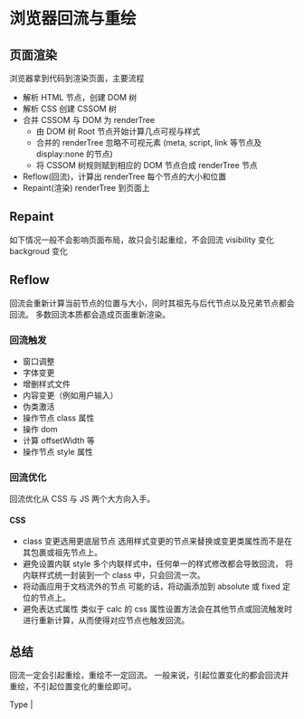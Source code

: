 # 浏览器回流与重绘

<!-- @import "[TOC]" {cmd="toc" depthFrom=1 depthTo=6 orderedList=false} -->

## 页面渲染

浏览器拿到代码到渲染页面，主要流程

- 解析 HTML 节点，创建 DOM 树
- 解析 CSS 创建 CSSOM 树
- 合并 CSSOM 与 DOM 为 renderTree
  - 由 DOM 树 Root 节点开始计算几点可视与样式
  - 合并的 renderTree 忽略不可视元素 (meta, script, link 等节点及 display:none 的节点)
  - 将 CSSOM 树规则赋到相应的 DOM 节点合成 renderTree 节点
- Reflow(回流)，计算出 renderTree 每个节点的大小和位置
- Repaint(渲染) renderTree 到页面上

## Repaint

如下情况一般不会影响页面布局，故只会引起重绘，不会回流
visibility 变化
backgroud 变化

## Reflow

回流会重新计算当前节点的位置与大小，同时其祖先与后代节点以及兄弟节点都会回流。
多数回流本质都会造成页面重新渲染。

### 回流触发

- 窗口调整
- 字体变更
- 增删样式文件
- 内容变更（例如用户输入）
- 伪类激活
- 操作节点 class 属性
- 操作 dom
- 计算 offsetWidth 等
- 操作节点 style 属性

### 回流优化

回流优化从 CSS 与 JS 两个大方向入手。

#### CSS

- class 变更选用更底层节点
  选用样式变更的节点来替换或变更类属性而不是在其包裹或祖先节点上。
- 避免设置内联 style
  多个内联样式中，任何单一的样式修改都会导致回流，
  将内联样式统一封装到一个 class 中，只会回流一次。
- 将动画应用于文档流外的节点
  可能的话，将动画添加到 absolute 或 fixed 定位的节点上。
- 避免表达式属性
  类似于 calc 的 css 属性设置方法会在其他节点或回流触发时进行重新计算，从而使得对应节点也触发回流。

## 总结

回流一定会引起重绘，重绘不一定回流。
一般来说，引起位置变化的都会回流并重绘，不引起位置变化的重绘即可。

Type |
